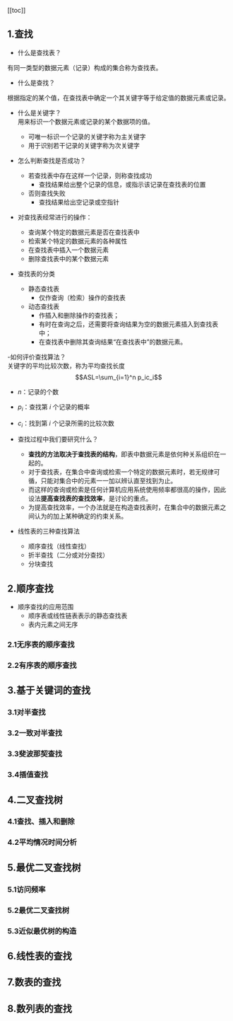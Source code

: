 [[toc]]
## 1.查找
- 什么是查找表？

有同一类型的数据元素（记录）构成的集合称为查找表。

- 什么是查找？

根据指定的某个值，在查找表中确定一个其关键字等于给定值的数据元素或记录。

- 什么是关键字？  
用来标识一个数据元素或记录的某个数据项的值。
  - 可唯一标识一个记录的关键字称为主关键字
  - 用于识别若干记录的关键字称为次关键字
  
- 怎么判断查找是否成功？
  - 若查找表中存在这样一个记录，则称查找成功
    - 查找结果给出整个记录的信息，或指示该记录在查找表的位置 
  - 否则查找失败
    - 查找结果给出空记录或空指针

- 对查找表经常进行的操作：
  - 查询某个特定的数据元素是否在查找表中
  - 检索某个特定的数据元素的各种属性
  - 在查找表中插入一个数据元素
  - 删除查找表中的某个数据元素
  
- 查找表的分类
  - 静态查找表
    - 仅作查询（检索）操作的查找表
  - 动态查找表
    - 作插入和删除操作的查找表；
    - 有时在查询之后，还需要将查询结果为空的数据元素插入到查找表中；
    - 在查找表中删除其查询结果“在查找表中”的数据元素。

-如何评价查找算法？  
关键字的平均比较次数，称为平均查找长度 
$$ASL=\sum_{i=1}^n p_ic_i$$
  - $n$：记录的个数
  - $p_i$：查找第 $i$ 个记录的概率
  - $c_i$：找到第 $i$ 个记录所需的比较次数

- 查找过程中我们要研究什么？
  - **查找的方法取决于查找表的结构**，即表中数据元素是依何种关系组织在一起的。
  - 对于查找表，在集合中查询或检索一个特定的数据元素时，若无规律可循，只能对集合中的元素一一加以辨认直至找到为止。
  - 而这样的查询或检索是任何计算机应用系统使用频率都很高的操作，因此设法**提高查找表的查找效率**，是讨论的重点。
  - 为提高查找效率，一个办法就是在构造查找表时，在集合中的数据元素之间认为的加上某种确定的约束关系。
  
- 线性表的三种查找算法
  - 顺序查找（线性查找）
  - 折半查找（二分或对分查找）
  - 分块查找  

## 2.顺序查找
- 顺序查找的应用范围
  - 顺序表或线性链表表示的静态查找表
  - 表内元素之间无序




### 2.1无序表的顺序查找
### 2.2有序表的顺序查找

## 3.基于关键词的查找
### 3.1对半查找
### 3.2一致对半查找
### 3.3斐波那契查找
### 3.4插值查找

## 4.二叉查找树
### 4.1查找、插入和删除
### 4.2平均情况时间分析

## 5.最优二叉查找树
### 5.1访问频率
### 5.2最优二叉查找树
### 5.3近似最优树的构造

## 6.线性表的查找

## 7.数表的查找

## 8.数列表的查找